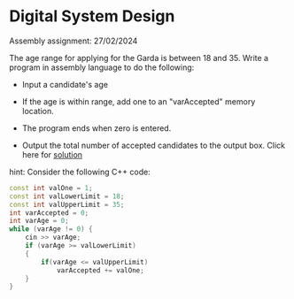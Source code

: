 # Digital System Design

Assembly assignment: 27/02/2024

The age range for applying for the Garda is between 18 and 35. Write a program in assembly language to do the following:

- Input a candidate's age
- If the age is within range, add one to an "varAccepted"
memory location.
- The program ends when zero is entered.

- Output the total number of accepted candidates to the output
box.
Click here for [solution](is-applicant-eligible-for-garda.asm)

hint: Consider the following C++ code:

```cpp
const int valOne = 1;
const int valLowerLimit = 18;
const int valUpperLimit = 35;
int varAccepted = 0;
int varAge = 0;
while (varAge != 0) {
    cin >> varAge;
    if (varAge >= valLowerLimit)
    {
        if(varAge <= valUpperLimit)
            varAccepted += valOne;
    }
}
```

